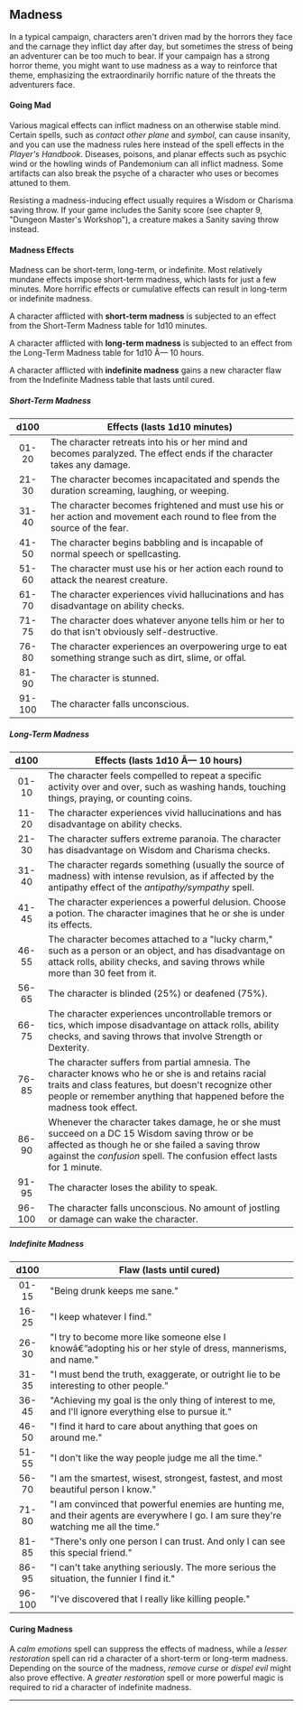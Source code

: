 ﻿## Madness

In a typical campaign, characters aren't driven mad by the horrors they face and the carnage they inflict day after day, but sometimes the stress of being an adventurer can be too much to bear. If your campaign has a strong horror theme, you might want to use madness as a way to reinforce that theme, emphasizing the extraordinarily horrific nature of the threats the adventurers face.

#### Going Mad

Various magical effects can inflict madness on an otherwise stable mind. Certain spells, such as *contact other plane* and *symbol*, can cause insanity, and you can use the madness rules here instead of the spell effects in the *Player's Handbook*. Diseases, poisons, and planar effects such as psychic wind or the howling winds of Pandemonium can all inflict madness. Some artifacts can also break the psyche of a character who uses or becomes attuned to them.

Resisting a madness-inducing effect usually requires a Wisdom or Charisma saving throw. If your game includes the Sanity score (see chapter 9, "Dungeon Master's Workshop"), a creature makes a Sanity saving throw instead.

#### Madness Effects

Madness can be short-term, long-term, or indefinite. Most relatively mundane effects impose short-term madness, which lasts for just a few minutes. More horrific effects or cumulative effects can result in long-term or indefinite madness.

A character afflicted with **short-term madness** is subjected to an effect from the Short-Term Madness table for 1d10 minutes.

A character afflicted with **long-term madness** is subjected to an effect from the Long-Term Madness table for 1d10 Ã— 10 hours.

A character afflicted with **indefinite madness** gains a new character flaw from the Indefinite Madness table that lasts until cured.

##### Short-Term Madness
|  d100  | Effects (lasts 1d10 minutes)                                                                                                 |
|:------:|------------------------------------------------------------------------------------------------------------------------------|
|  01-20 | The character retreats into his or her mind and becomes paralyzed. The effect ends if the character takes any damage.        |
|  21-30 | The character becomes incapacitated and spends the duration screaming, laughing, or weeping.                                 |
|  31-40 | The character becomes frightened and must use his or her action and movement each round to flee from the source of the fear. |
|  41-50 | The character begins babbling and is incapable of normal speech or spellcasting.                                             |
|  51-60 | The character must use his or her action each round to attack the nearest creature.                                          |
|  61-70 | The character experiences vivid hallucinations and has disadvantage on ability checks.                                       |
|  71-75 | The character does whatever anyone tells him or her to do that isn't obviously self-destructive.                             |
|  76-80 | The character experiences an overpowering urge to eat something strange such as dirt, slime, or offal.                       |
|  81-90 | The character is stunned.                                                                                                    |
| 91-100 | The character falls unconscious.                                                                                             |

##### Long-Term Madness
|  d100  | Effects (lasts 1d10 Ã— 10 hours)                                                                                                                                                                                                      |
|:------:|--------------------------------------------------------------------------------------------------------------------------------------------------------------------------------------------------------------------------------------|
|  01-10 | The character feels compelled to repeat a specific activity over and over, such as washing hands, touching things, praying, or counting coins.                                                                                       |
|  11-20 | The character experiences vivid hallucinations and has disadvantage on ability checks.                                                                                                                                               |
|  21-30 | The character suffers extreme paranoia. The character has disadvantage on Wisdom and Charisma checks.                                                                                                                                |
|  31-40 | The character regards something (usually the source of madness) with intense revulsion, as if affected by the antipathy effect of the *antipathy/sympathy* spell.                                                                    |
|  41-45 | The character experiences a powerful delusion. Choose a potion. The character imagines that he or she is under its effects.                                                                                                          |
|  46-55 | The character becomes attached to a "lucky charm," such as a person or an object, and has disadvantage on attack rolls, ability checks, and saving throws while more than 30 feet from it.                                           |
|  56-65 | The character is blinded (25%) or deafened (75%).                                                                                                                                                                                    |
|  66-75 | The character experiences uncontrollable tremors or tics, which impose disadvantage on attack rolls, ability checks, and saving throws that involve Strength or Dexterity.                                                           |
|  76-85 | The character suffers from partial amnesia. The character knows who he or she is and retains racial traits and class features, but doesn't recognize other people or remember anything that happened before the madness took effect. |
|  86-90 | Whenever the character takes damage, he or she must succeed on a DC 15 Wisdom saving throw or be affected as though he or she failed a saving throw against the *confusion* spell. The confusion effect lasts for 1 minute.          |
|  91-95 | The character loses the ability to speak.                                                                                                                                                                                            |
| 96-100 | The character falls unconscious. No amount of jostling or damage can wake the character.                                                                                                                                             |

##### Indefinite Madness
|  d100  | Flaw (lasts until cured)                                                                                                                 |
|:------:|------------------------------------------------------------------------------------------------------------------------------------------|
|  01-15 | "Being drunk keeps me sane."                                                                                                             |
|  16-25 | "I keep whatever I find."                                                                                                                |
|  26-30 | "I try to become more like someone else I knowâ€”adopting his or her style of dress, mannerisms, and name."                                |
|  31-35 | "I must bend the truth, exaggerate, or outright lie to be interesting to other people."                                                  |
|  36-45 | "Achieving my goal is the only thing of interest to me, and I'll ignore everything else to pursue it."                                   |
|  46-50 | "I find it hard to care about anything that goes on around me."                                                                          |
|  51-55 | "I don't like the way people judge me all the time."                                                                                     |
|  56-70 | "I am the smartest, wisest, strongest, fastest, and most beautiful person I know."                                                       |
|  71-80 | "I am convinced that powerful enemies are hunting me, and their agents are everywhere I go. I am sure they're watching me all the time." |
|  81-85 | "There's only one person I can trust. And only I can see this special friend."                                                           |
|  86-95 | "I can't take anything seriously. The more serious the situation, the funnier I find it."                                                |
| 96-100 | "I've discovered that I really like killing people."                                                                                     |

#### Curing Madness

A *calm emotions* spell can suppress the effects of madness, while a *lesser restoration* spell can rid a character of a short-term or long-term madness. Depending on the source of the madness, *remove curse* or *dispel evil* might also prove effective. A *greater restoration* spell or more powerful magic is required to rid a character of indefinite madness.

---

